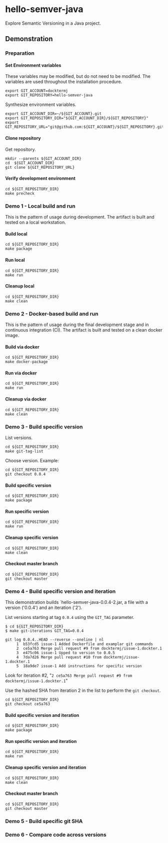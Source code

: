 # hello-semver-java

Explore Semantic Versioning in a Java project.

## Demonstration

### Preparation

#### Set Environment variables

These variables may be modified, but do not need to be modified.
The variables are used throughout the installation procedure.

```console
export GIT_ACCOUNT=docktermj
export GIT_REPOSITORY=hello-semver-java
```

Synthesize environment variables.

```console
export GIT_ACCOUNT_DIR=~/${GIT_ACCOUNT}.git
export GIT_REPOSITORY_DIR="${GIT_ACCOUNT_DIR}/${GIT_REPOSITORY}"
export GIT_REPOSITORY_URL="git@github.com:${GIT_ACCOUNT}/${GIT_REPOSITORY}.git"
```

#### Clone repository

Get repository.

```console
mkdir --parents ${GIT_ACCOUNT_DIR}
cd  ${GIT_ACCOUNT_DIR}
git clone ${GIT_REPOSITORY_URL}
```

#### Verify development environment

```console
cd ${GIT_REPOSITORY_DIR}
make precheck
```

### Demo 1 - Local build and run

This is the pattern of usage during development.
The artifact is built and tested on a local workstation.

#### Build local

```console
cd ${GIT_REPOSITORY_DIR}
make package
```

#### Run local

```console
cd ${GIT_REPOSITORY_DIR}
make run
```

#### Cleanup local

```console
cd ${GIT_REPOSITORY_DIR}
make clean
```

### Demo 2 - Docker-based build and run

This is the pattern of usage during the final development stage and in continuous integration (CI).
The artifact is built and tested on a clean docker image.

#### Build via docker

```console
cd ${GIT_REPOSITORY_DIR}
make docker-package
```

#### Run via docker

```console
cd ${GIT_REPOSITORY_DIR}
make run
```

#### Cleanup via docker

```console
cd ${GIT_REPOSITORY_DIR}
make clean
```

### Demo 3 - Build specific version

List versions.

```console
cd ${GIT_REPOSITORY_DIR}
make git-tag-list
```

Choose version. Example:

```console
cd ${GIT_REPOSITORY_DIR}
git checkout 0.0.4
```

#### Build specific version

```console
cd ${GIT_REPOSITORY_DIR}
make package
```

#### Run specific version

```console
cd ${GIT_REPOSITORY_DIR}
make run
```

#### Cleanup specific version

```console
cd ${GIT_REPOSITORY_DIR}
make clean
```

#### Checkout master branch

```console
cd ${GIT_REPOSITORY_DIR}
git checkout master
```

### Demo 4 - Build specific version and iteration

This demonstration builds `hello-semver-java-0.0.4-2.jar,
a file with a version ('0.0.4') and an iteration ('2').

List versions starting at tag `0.0.4` using the `GIT_TAG` parameter.

```console
$ cd ${GIT_REPOSITORY_DIR}
$ make git-iterations GIT_TAG=0.0.4

git log 0.0.4..HEAD --reverse --oneline | nl
     1	b53fcd5 issue-1 Added Dockerfile and examplar git commands
     2	ce5a763 Merge pull request #9 from docktermj/issue-1.dockter.1
     3	e475c06 issue-1 Upped to version to 0.0.5
     4	7da7d26 Merge pull request #10 from docktermj/issue-1.dockter.1
     5	18a9de7 issue-1 Add instructions for specific version
```

Look for iteration #2,
"`2	ce5a763 Merge pull request #9 from docktermj/issue-1.dockter.1`"

Use the hashed SHA from iteration 2 in the list to perform the `git checkout`.

```console
cd ${GIT_REPOSITORY_DIR}
git checkout ce5a763
```

#### Build specific version and iteration

```console
cd ${GIT_REPOSITORY_DIR}
make package
```

#### Run specific version and iteration

```console
cd ${GIT_REPOSITORY_DIR}
make run
```

#### Cleanup specific version and iteration

```console
cd ${GIT_REPOSITORY_DIR}
make clean
```

#### Checkout master branch

```console
cd ${GIT_REPOSITORY_DIR}
git checkout master
```

### Demo 5 - Build specific git SHA

### Demo 6 - Compare code across versions
